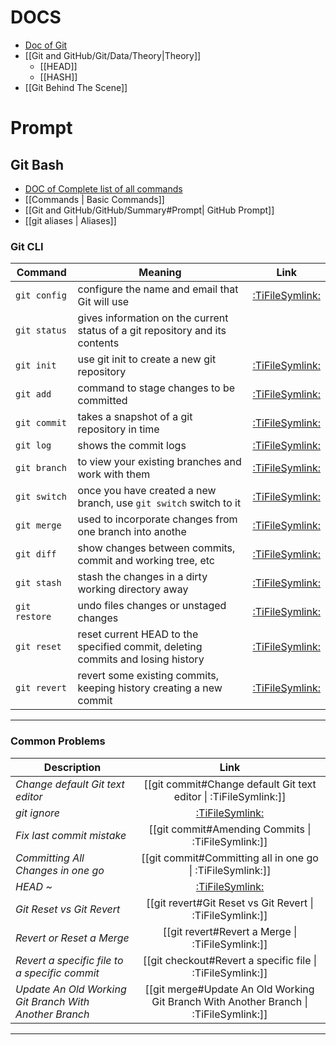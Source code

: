 # DOCS

- [Doc of Git](https://git-scm.com/)
- [[Git and GitHub/Git/Data/Theory|Theory]]
  - [[HEAD]]
  - [[HASH]]
- [[Git Behind The Scene]]

# Prompt

## Git Bash

- [DOC of Complete list of all commands](https://git-scm.com/docs)
- [[Commands | Basic Commands]]
- [[Git and GitHub/GitHub/Summary#Prompt| GitHub Prompt]]
- [[git aliases | Aliases]]

### Git CLI

| Command       | Meaning                                                                         |                Link                 |
| ------------- | ------------------------------------------------------------------------------- | :---------------------------------: |
| `git config`  | configure the name and email that Git will use                                  | [:TiFileSymlink:](git%20config.md)  |
| `git status`  | gives information on the current status of a git repository and its contents    |                                     |
| `git init`    | use git init to create a new git repository                                     |  [:TiFileSymlink:](git%20init.md)   |
| `git add`     | command to stage changes to be committed                                        |   [:TiFileSymlink:](git%20add.md)   |
| `git commit`  | takes a snapshot of a git repository in time                                    | [:TiFileSymlink:](git%20commit.md)  |
| `git log`     | shows the commit logs                                                           |   [:TiFileSymlink:](git%20log.md)   |
| `git branch`  | to view your existing branches and work with them                               | [:TiFileSymlink:](git%20branch.md)  |
| `git switch`  | once you have created a new branch, use `git switch` switch to it               | [:TiFileSymlink:](git%20switch.md)  |
| `git merge`   | used to incorporate changes from one branch into anothe                         |  [:TiFileSymlink:](git%20merge.md)  |
| `git diff`    | show changes between commits, commit and working tree, etc                      |  [:TiFileSymlink:](git%20diff.md)   |
| `git stash`   | stash the changes in a dirty working directory away                             |  [:TiFileSymlink:](git%20stash.md)  |
| `git restore` | undo files changes or unstaged changes                                          | [:TiFileSymlink:](git%20restore.md) |
| `git reset`   | reset current HEAD to the specified commit, deleting commits and losing history |  [:TiFileSymlink:](git%20reset.md)  |
| `git revert`  | revert some existing commits, keeping history creating a new commit             | [:TiFileSymlink:](git%20revert.md)  |

---

### Common Problems

| Description                                            |                                         Link                                          |
| ------------------------------------------------------ | :-----------------------------------------------------------------------------------: |
| _Change default Git text editor_                       |           [[git commit#Change default Git text editor \| :TiFileSymlink:]]            |
| _git ignore_                                           |                          [:TiFileSymlink:](git%20ignore.md)                           |
| _Fix last commit mistake_                              |                  [[git commit#Amending Commits \| :TiFileSymlink:]]                   |
| _Committing All Changes in one go_                     |              [[git commit#Committing all in one go \| :TiFileSymlink:]]               |
| _HEAD ~_                                               |                            [:TiFileSymlink:](HEAD%20~.md)                             |
| _Git Reset vs Git Revert_                              |               [[git revert#Git Reset vs Git Revert \| :TiFileSymlink:]]               |
| _Revert or Reset a Merge_                              |                   [[git revert#Revert a Merge \| :TiFileSymlink:]]                    |
| _Revert a specific file to a specific commit_          |              [[git checkout#Revert a specific file \| :TiFileSymlink:]]               |
| _Update An Old Working Git Branch With Another Branch_ | [[git merge#Update An Old Working Git Branch With Another Branch \| :TiFileSymlink:]] |

---
